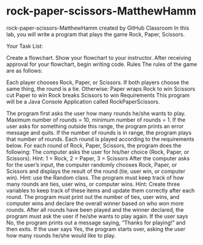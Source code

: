 # rock-paper-scissors-MatthewHamm
rock-paper-scissors-MatthewHamm created by GitHub Classroom
In this lab, you will write a program that plays the game Rock, Paper, Scissors.

Your Task List:

Create a flowchart.
Show your flowchart to your instructor.
After receiving approval for your flowchart, begin writing code.
Rules
The rules of the game are as follows:

Each player chooses Rock, Paper, or Scissors.
If both players choose the same thing, the round is a tie.
Otherwise:
Paper wraps Rock to win
Scissors cut Paper to win
Rock breaks Scissors to win
Requirements
This program will be a Java Console Application called RockPaperScissors.

The program first asks the user how many rounds he/she wants to play.
Maximum number of rounds = 10, minimum number of rounds = 1.  If the user asks for something outside this range, the program prints an error message and quits.
If the number of rounds is in range, the program plays that number of rounds.  Each round is played according to the requirements below.
For each round of Rock, Paper, Scissors, the program does the following:
The computer asks the user for his/her choice (Rock, Paper, or Scissors).
Hint: 1 = Rock, 2 = Paper, 3 = Scissors
After the computer asks for the user’s input, the computer randomly chooses Rock, Paper, or Scissors and displays the result of the round (tie, user win, or computer win).
Hint: use the Random class.
The program must keep track of how many rounds are ties, user wins, or computer wins.
Hint: Create three variables to keep track of these items and update them correctly after each round.
The program must print out the number of ties, user wins, and computer wins and declare the overall winner based on who won more rounds.
After all rounds have been played and the winner declared, the program must ask the user if he/she wants to play again.
If the user says No, the program prints out a message saying, “Thanks for playing!” and then exits.
If the user says Yes, the program starts over, asking the user how many rounds he/she would like to play.
